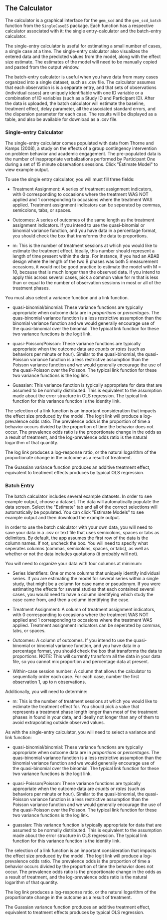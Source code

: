## The Calculator

The calculator is a graphical interface for the `gem_scd` and the `gem_scd_batch` function from the `SingleCaseES` package. Each function has a respective calculator associated with it: the single entry-calculator and the batch-entry calculator.

The single-entry calculator is useful for estimating a small number of cases, a single case at a time. The single-entry calculator also visualizes the entered data and the predicted values from the model, along with the effect size estimate. The estimates of the model will need to be manually copied and pasted from the output window.

The batch-entry calculator is useful when you have data from many cases organized into a single dataset, such as .csv file. The calculator assumes that each observation is is a separate entry, and that sets of observations (individual cases) are uniquely identifiable with one ID variable or a combination of ID variables (such as a Study ID and Participant ID). After the data is uploaded, the batch calculator will estimate the baseline, treatment effect, delay parameter, all the associated standard errors, and the dispersion parameter for each case. The results will be displayed as a table, and also be available for download as a .csv file.

### Single-entry Calculator

The single-entry calculator comes populated with data from Thorne and Kamps (2008), a study on the effects of a group contingency intervention on problem behavior and academic engagement. The pre-populated data is the number of inappropriate verbalizations performed by Participant One during a set of 15 minute observations sessions. Click "Estimate Model" to view example output. 

To use the single entry calculator, you will must fill three fields:

- Treatment Assignment: A series of treatment assignment indicators, with 0 
  corresponding to occasions where the treatment WAS NOT applied and 1 
  corresponding to occasions where the treatment WAS applied. Treatment 
  assignment indicators can be seperated by commas, semicolons, tabs, or spaces.

- Outcomes: A series of outcomes of the same length as the treatment assignment
  indicators. If you intend to use the quasi-binomial or binomial variance
  function, and you have data in a percentage format, you should check the box
  that transforms the data to proportions.
  
- m: This is the number of treatment sessions at which you would like to estimate 
  the treatment effect. Ideally, this number should represent a length of time
  present within the data. For instance, if you had an ABAB design where the
  length of the two B phases was both 5 measurement occasions, it would not be
  good practice to estimate the model with M = 10, because that is much longer
  than the observed data. If you intend to apply this across several cases, pick
  a common value for m that is less than or equal to the number of observation
  sessions in most or all of the treatment phases.
  
You must also select a variance function and a link function.

- quasi-binomial/binomial: These variance functions are typically appropriate 
  when outcome data are in *proportions* or *percentages*. The quas-binomial 
  variance function is a less restrictive assumption than the binomial variance 
  function and we would generally encourage use of the quasi-binomial over the 
  binomial. The typical link function for these two variance functions is the 
  logit link.

- quasi-Poisson/Poisson: These variance functions are typically appropriate when
  the outcome data are *counts* or *rates* (such as behaviors per minute or hour).
  Similar to the quasi-binomial, the quasi-Poisson variance function is a less
  restrictive assumption than the Poisson variance function and we would
  generally encourage the use of the quasi-Poisson over the Poisson. The typical
  link function for these two variance functions is the log link.
  
- Guassian: This variance function is typically appropriate for data that are
  assumed to be normally distributed. This is equivalent to the assumption
  made about the error structure in OLS regression. The typical link function
  for this variance function is the identity link.
  
The selection of a link function is an important consideration that impacts the
effect size produced by the model. The logit link will produce a log-prevalence
odds ratio. The prevalence odds is the proportion of time a behavior occurs
divided by the proportion of time the behavior does not occur. The prevalence 
odds ratio is the proportionate change in the odds as a result of treatment, 
and the log-prevalence odds ratio is the natural logarithm of that quantity.

The log link produces a log-response ratio, or the natural logarithm of the
proportionate change in the outcome as a result of treatment.

The Guassian variance function produces an additive treatment effect, equivalent
to treatment effects produces by typical OLS regression.
  
### Batch Entry

The batch calculator includes several example datasets. In order to see example 
output, choose a dataset. The data will automatically populate the data screen. 
Select the "Estimate" tab and all of the correct selections will automatically 
be populated. You can click "Estimate Models" to see example output and then 
download the example output.

In order to use the batch calculator with your own data, you will need 
to save your data in a .csv or text file that uses semicolons, spaces or tabs as 
delimiters. By default, the app assumes the first row of the data is the column 
names. If not, uncheck the box. You will need to specify what seperates columns 
(commas, semicolons, spaces, or tabs), as well as whether or not the data 
includes quotations (it probably will not).

You will need to organize your data with four columns at minimum:

- Series Identifiers: One or more columns that uniquely identify individual
  series. If you are estimating the model for several series within a single 
  study, that might be a column for case name or pseudonym. 
  If you were estimating the effects for several studies that each contained several 
  cases, you would need to have a column identifying which study the case came 
  from, and then a column identifying the case.

- Treatment Assignment: A column of treatment assignment indicators, with 0 
  corresponding to occasions where the treatment WAS NOT applied and 1 
  corresponding to occasions where the treatment WAS applied. Treatment 
  assignment indicators can be seperated by commas, tabs, or spaces.
  
- Outcomes: A column of outcomes. If you intend to use the quasi-binomial or 
  binomial variance function, and you have data in a percentage format, you 
  should check the box that transforms the data to proportions. NOTE: This will
  currently transform all the data in your data file, so you cannot mix
  proportion and percentage data at present.
  
- Within-case session number: A column that allows the calculator
  to sequentially order each case. For each case, number the first observation 1,
  up to n observations.

Additionally, you will need to determine:
  
- m: This is the number of treatment sessions at which you would like to estimate the
  treatment effect for. You should pick a value that represents a treatment
  phase length longer than most of the treatment phases in found in your data,
  and ideally not longer than any of them to avoid extrapolating outside observed
  values. 

As with the single-entry calculator, you will need to select a variance and link
function:

- quasi-binomial/binomial: These variance functions are typically appropriate 
  when outcome data are in *proportions* or *percentages*. The quas-binomial 
  variance function is a less restrictive assumption than the binomial variance 
  function and we would generally encourage use of the quasi-binomial over the 
  binomial. The typical link function for these two variance functions is the 
  logit link.

- quasi-Poisson/Poisson: These variance functions are typically appropriate when
  the outcome data are *counts* or *rates* (such as behaviors per minute or hour).
  Similar to the quasi-binomial, the quasi-Poisson variance function is a less
  restrictive assumption than the Poisson variance function and we would
  generally encourage the use of the quasi-Poisson over the Poisson. The typical
  link function for these two variance functions is the log link.
  
- guassian: This variance function is typically appropriate for data that are
  assumed to be normally distributed. This is equivalent to the assumption
  made about the error structure in OLS regression. The typical link function
  for this variance function is the identity link.

The selection of a link function is an important consideration that impacts the
effect size produced by the model. The logit link will produce a log-prevalence
odds ratio. The prevalence odds is the proportion of time a behavior occurs
divided by the proportion of time the behavior does not occur. The prevalence 
odds ratio is the proportionate change in the odds as a result of treatment, 
and the log-prevalence odds ratio is the natural logarithm of that quantity.

The log link produces a log-response ratio, or the natural logarithm of the
proportionate change in the outcome as a result of treatment.

The Guassian variance function produces an additive treatment effect, equivalent
to treatment effects produces by typical OLS regression.
